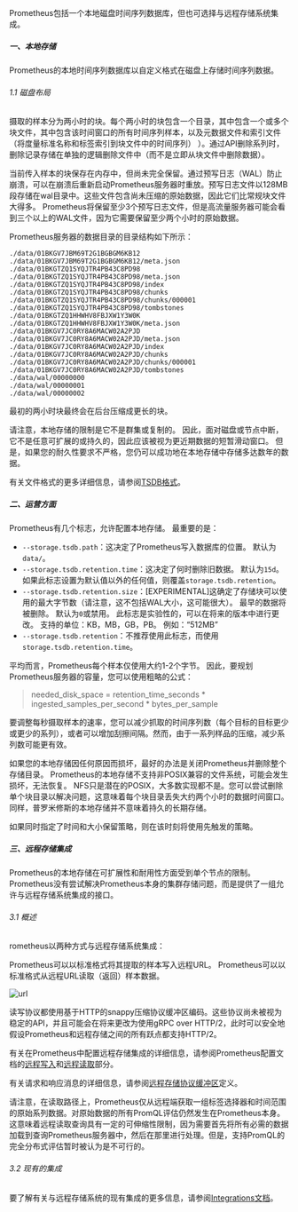 Prometheus包括一个本地磁盘时间序列数据库，但也可选择与远程存储系统集成。
##### 一、本地存储
Prometheus的本地时间序列数据库以自定义格式在磁盘上存储时间序列数据。
###### 1.1 磁盘布局
摄取的样本分为两小时的块。每个两小时的块包含一个目录，其中包含一个或多个块文件，其中包含该时间窗口的所有时间序列样本，以及元数据文件和索引文件（将度量标准名称和标签索引到块文件中的时间序列） ）。通过API删除系列时，删除记录存储在单独的逻辑删除文件中（而不是立即从块文件中删除数据）。

当前传入样本的块保存在内存中，但尚未完全保留。通过预写日志（WAL）防止崩溃，可以在崩溃后重新启动Prometheus服务器时重放。预写日志文件以128MB段存储在wal目录中。这些文件包含尚未压缩的原始数据，因此它们比常规块文件大得多。 Prometheus将保留至少3个预写日志文件，但是高流量服务器可能会看到三个以上的WAL文件，因为它需要保留至少两个小时的原始数据。

Prometheus服务器的数据目录的目录结构如下所示：
```
./data/01BKGV7JBM69T2G1BGBGM6KB12
./data/01BKGV7JBM69T2G1BGBGM6KB12/meta.json
./data/01BKGTZQ1SYQJTR4PB43C8PD98
./data/01BKGTZQ1SYQJTR4PB43C8PD98/meta.json
./data/01BKGTZQ1SYQJTR4PB43C8PD98/index
./data/01BKGTZQ1SYQJTR4PB43C8PD98/chunks
./data/01BKGTZQ1SYQJTR4PB43C8PD98/chunks/000001
./data/01BKGTZQ1SYQJTR4PB43C8PD98/tombstones
./data/01BKGTZQ1HHWHV8FBJXW1Y3W0K
./data/01BKGTZQ1HHWHV8FBJXW1Y3W0K/meta.json
./data/01BKGV7JC0RY8A6MACW02A2PJD
./data/01BKGV7JC0RY8A6MACW02A2PJD/meta.json
./data/01BKGV7JC0RY8A6MACW02A2PJD/index
./data/01BKGV7JC0RY8A6MACW02A2PJD/chunks
./data/01BKGV7JC0RY8A6MACW02A2PJD/chunks/000001
./data/01BKGV7JC0RY8A6MACW02A2PJD/tombstones
./data/wal/00000000
./data/wal/00000001
./data/wal/00000002
```
最初的两小时块最终会在后台压缩成更长的块。

请注意，本地存储的限制是它不是群集或复制的。 因此，面对磁盘或节点中断，它不是任意可扩展的或持久的，因此应该被视为更近期数据的短暂滑动窗口。 但是，如果您的耐久性要求不严格，您仍可以成功地在本地存储中存储多达数年的数据。

有关文件格式的更多详细信息，请参阅[TSDB格式](https://github.com/prometheus/tsdb/blob/master/docs/format/README.md)。

##### 二、运营方面
Prometheus有几个标志，允许配置本地存储。 最重要的是：

- `--storage.tsdb.path`：这决定了Prometheus写入数据库的位置。 默认为`data/`。
- `--storage.tsdb.retention.time`：这决定了何时删除旧数据。 默认为`15d`。 如果此标志设置为默认值以外的任何值，则覆盖`storage.tsdb.retention`。
- `--storage.tsdb.retention.size`：[EXPERIMENTAL]这确定了存储块可以使用的最大字节数（请注意，这不包括WAL大小，这可能很大）。 最早的数据将被删除。 默认为`0`或禁用。 此标志是实验性的，可以在将来的版本中进行更改。 支持的单位：KB，MB，GB，PB。 例如：“512MB”
- `--storage.tsdb.retention`：不推荐使用此标志，而使用`storage.tsdb.retention.time`。

平均而言，Prometheus每个样本仅使用大约1-2个字节。 因此，要规划Prometheus服务器的容量，您可以使用粗略的公式：
> needed_disk_space = retention_time_seconds * ingested_samples_per_second * bytes_per_sample

要调整每秒摄取样本的速率，您可以减少抓取的时间序列数（每个目标的目标更少或更少的系列），或者可以增加刮擦间隔。然而，由于一系列样品的压缩，减少系列数可能更有效。

如果您的本地存储因任何原因而损坏，最好的办法是关闭Prometheus并删除整个存储目录。 Prometheus的本地存储不支持非POSIX兼容的文件系统，可能会发生损坏，无法恢复。 NFS只是潜在的POSIX，大多数实现都不是。您可以尝试删除单个块目录以解决问题，这意味着每个块目录丢失大约两个小时的数据时间窗口。同样，普罗米修斯的本地存储并不意味着持久的长期存储。

如果同时指定了时间和大小保留策略，则在该时刻将使用先触发的策略。

##### 三、远程存储集成
Prometheus的本地存储在可扩展性和耐用性方面受到单个节点的限制。 Prometheus没有尝试解决Prometheus本身的集群存储问题，而是提供了一组允许与远程存储系统集成的接口。
###### 3.1 概述
rometheus以两种方式与远程存储系统集成：

Prometheus可以以标准格式将其提取的样本写入远程URL。
Prometheus可以以标准格式从远程URL读取（返回）样本数据。

![url](https://prometheus.io/docs/prometheus/latest/images/remote_integrations.png)

读写协议都使用基于HTTP的snappy压缩协议缓冲区编码。这些协议尚未被视为稳定的API，并且可能会在将来更改为使用gRPC over HTTP/2，此时可以安全地假设Prometheus和远程存储之间的所有跃点都支持HTTP/2。

有关在Prometheus中配置远程存储集成的详细信息，请参阅Prometheus配置文档的[远程写入](https://prometheus.io/docs/prometheus/latest/configuration/configuration/#remote_write)和[远程读取](https://prometheus.io/docs/prometheus/latest/configuration/configuration/#remote_read)部分。

有关请求和响应消息的详细信息，请参阅[远程存储协议缓冲区](https://github.com/prometheus/prometheus/blob/master/prompb/remote.proto)定义。

请注意，在读取路径上，Prometheus仅从远程端获取一组标签选择器和时间范围的原始系列数据。对原始数据的所有PromQL评估仍然发生在Prometheus本身。这意味着远程读取查询具有一定的可伸缩性限制，因为需要首先将所有必需的数据加载到查询Prometheus服务器中，然后在那里进行处理。但是，支持PromQL的完全分布式评估暂时被认为是不可行的。
###### 3.2 现有的集成
要了解有关与远程存储系统的现有集成的更多信息，请参阅[Integrations文档](https://prometheus.io/docs/operating/integrations/#remote-endpoints-and-storage)。
